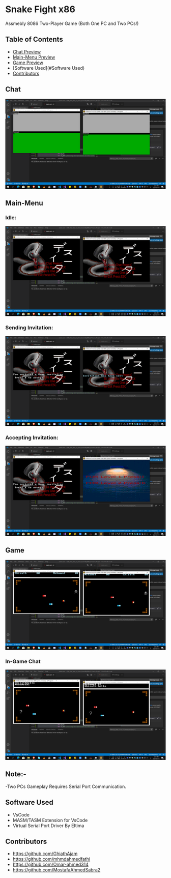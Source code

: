 # Snake Fight x86
Assmebly 8086 Two-Player Game (Both One PC and Two PCs!)


## Table of Contents
- [Chat Preview](#Chat)
- [Main-Menu Preview](#Main-Menu)
- [Game Preview](#Game)
- [Software Used](#Software Used)
- [Contributors](#Contributors)


## Chat
![Chat](Screenshots/Chat.png)

## Main-Menu
### Idle:
![Main-Menu](Screenshots/Main_Menu_Idle.png)
### Sending Invitation:
![Main-Menu](Screenshots/Main_Menu_Game_Inv.png)
### Accepting Invitation:
![Main-Menu](Screenshots/Main_Menu_Game_Inv_Accepted.png)

## Game
![Game](Screenshots/In-Game.png)
### In-Game Chat
![In-Game Chat](Screenshots/In_Game_Chat.png)

## Note:-
-Two PCs Gameplay Requires Serial Port Communication.


## Software Used
- VsCode
- MASM/TASM Extension for VsCode
- Virtual Serial Port Driver By Eltima

## Contributors
- https://github.com/GhiathAjam
- https://github.com/mhmdahmedfathi
- https://github.com/Omar-ahmed314
- https://github.com/MostafaAhmedSabra2



